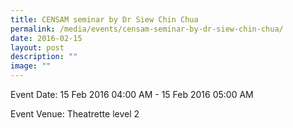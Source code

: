 ```yaml
---
title: CENSAM seminar by Dr Siew Chin Chua
permalink: /media/events/censam-seminar-by-dr-siew-chin-chua/
date: 2016-02-15
layout: post
description: ""
image: ""
---
```


Event Date: 15 Feb 2016 04:00 AM - 15 Feb 2016 05:00 AM

Event Venue: Theatrette level 2
